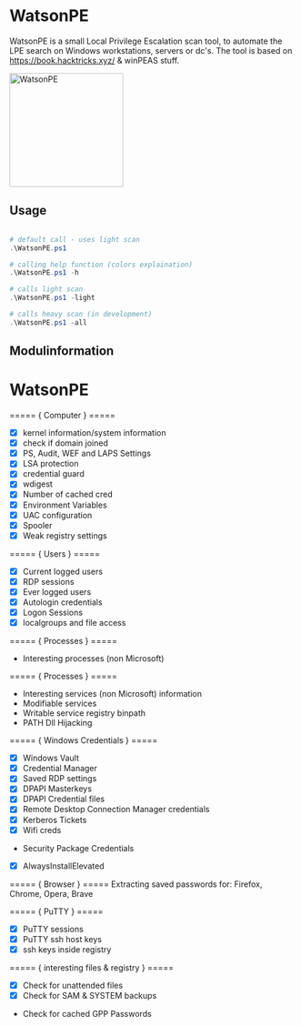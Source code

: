 # WatsonPE
WatsonPE is a small Local Privilege Escalation scan tool, to automate the LPE search on Windows workstations, servers or dc's.
The tool is based on https://book.hacktricks.xyz/ & winPEAS stuff.

<img src="WatsonPE" alt="WatsonPE" width="200" height="200"/>

## Usage

```PowerShell

# default call - uses light scan
.\WatsonPE.ps1

# calling help function (colors explaination)
.\WatsonPE.ps1 -h

# calls light scan
.\WatsonPE.ps1 -light

# calls heavy scan (in development)
.\WatsonPE.ps1 -all
```

## Modulinformation
# WatsonPE

===== { Computer } =====
- [x] kernel information/system information
- [x] check if domain joined
- [x] PS, Audit, WEF and LAPS Settings
- [x] LSA protection
- [x] credential guard
- [x] wdigest
- [x] Number of cached cred
- [x] Environment Variables
- [x] UAC configuration
- [x] Spooler
- [x] Weak registry settings

===== { Users } =====
- [x] Current logged users
- [x] RDP sessions
- [x] Ever logged users
- [x] Autologin credentials
- [x] Logon Sessions
- [x] localgroups and file access

===== { Processes } =====
- Interesting processes (non Microsoft)

===== { Processes } =====
- Interesting services (non Microsoft) information
- Modifiable services
- Writable service registry binpath
- PATH Dll Hijacking

===== { Windows Credentials } =====
- [x] Windows Vault
- [x] Credential Manager
- [x] Saved RDP settings
- [x] DPAPI Masterkeys
- [x] DPAPI Credential files
- [x] Remote Desktop Connection Manager credentials
- [x] Kerberos Tickets
- [x] Wifi creds
- Security Package Credentials
- [x] AlwaysInstallElevated

===== { Browser } =====
Extracting saved passwords for: Firefox, Chrome, Opera, Brave

===== { PuTTY } =====
- [x] PuTTY sessions
- [x] PuTTY ssh host keys
- [x] ssh keys inside registry

===== { interesting files & registry } =====
- [x] Check for unattended files
- [x] Check for SAM & SYSTEM backups
- Check for cached GPP Passwords
